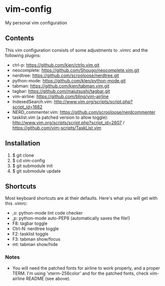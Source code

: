 # vim-config
My personal vim configuration

## Contents

This vim configuration consists of some adjustments to .vimrc and the following plugins:

* ctrl-p: https://github.com/kien/ctrlp.vim.git
* neocomplete: https://github.com/Shougo/neocomplete.vim.git
* nerdtree: https://github.com/scrooloose/nerdtree.git
* python-mode: https://github.com/klen/python-mode.git
* tabman: https://github.com/kien/tabman.vim.git
* tagbar: https://github.com/majutsushi/tagbar.git
* vim-airline: https://github.com/bling/vim-airline
* IndexedSearch.vim: http://www.vim.org/scripts/script.php?script_id=1682
* NERD_commenter.vim: https://github.com/scrooloose/nerdcommenter
* tasklist.vim (a patched version to allow toggle): http://www.vim.org/scripts/script.php?script_id=2607 / https://github.com/vim-scripts/TaskList.vim

## Installation

1. $ git clone 
2. $ cd vim-config
3. $ git submodule init
4. $ git submodule update

## Shortcuts

Most keyboard shortcuts are at their defaults. Here's what you will get with this .vimrc:

* ,o: python-mode lint code checker
* ,p: python-mode auto-PEP8 (automatically saves the file!)
* F8: tagbar toggle
* Ctrl-N: nerdtree toggle 
* F2: tasklist toggle
* F3: tabman show/focus
* <lead>mt: tabman show/hide

### Notes

* You will need the patched fonts for airline to work properly, and a proper TERM. I'm using 'xterm-256color' and for the patched fonts, check vim-airline README (see above).
